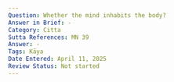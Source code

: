 ```yaml
---
Question: Whether the mind inhabits the body?
Answer in Brief: -
Category: Citta
Sutta References: MN 39
Answer: -
Tags: Kāya
Date Entered: April 11, 2025
Review Status: Not started
---
```

